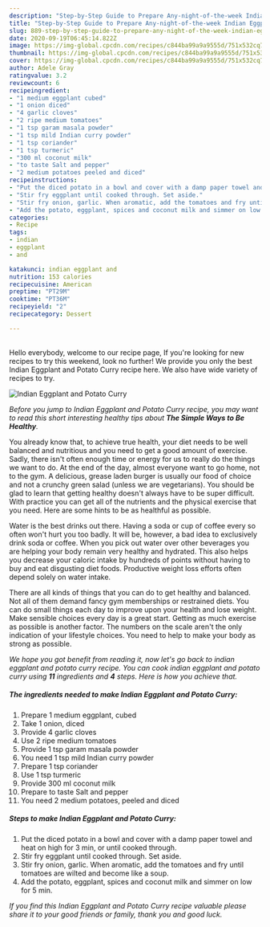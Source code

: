 ```yaml
---
description: "Step-by-Step Guide to Prepare Any-night-of-the-week Indian Eggplant and Potato Curry"
title: "Step-by-Step Guide to Prepare Any-night-of-the-week Indian Eggplant and Potato Curry"
slug: 889-step-by-step-guide-to-prepare-any-night-of-the-week-indian-eggplant-and-potato-curry
date: 2020-09-19T06:45:14.822Z
image: https://img-global.cpcdn.com/recipes/c844ba99a9a9555d/751x532cq70/indian-eggplant-and-potato-curry-recipe-main-photo.jpg
thumbnail: https://img-global.cpcdn.com/recipes/c844ba99a9a9555d/751x532cq70/indian-eggplant-and-potato-curry-recipe-main-photo.jpg
cover: https://img-global.cpcdn.com/recipes/c844ba99a9a9555d/751x532cq70/indian-eggplant-and-potato-curry-recipe-main-photo.jpg
author: Adele Gray
ratingvalue: 3.2
reviewcount: 6
recipeingredient:
- "1 medium eggplant cubed"
- "1 onion diced"
- "4 garlic cloves"
- "2 ripe medium tomatoes"
- "1 tsp garam masala powder"
- "1 tsp mild Indian curry powder"
- "1 tsp coriander"
- "1 tsp turmeric"
- "300 ml coconut milk"
- "to taste Salt and pepper"
- "2 medium potatoes peeled and diced"
recipeinstructions:
- "Put the diced potato in a bowl and cover with a damp paper towel and heat on high for 3 min, or until cooked through."
- "Stir fry eggplant until cooked through. Set aside."
- "Stir fry onion, garlic. When aromatic, add the tomatoes and fry until tomatoes are wilted and become like a soup."
- "Add the potato, eggplant, spices and coconut milk and simmer on low for 5 min."
categories:
- Recipe
tags:
- indian
- eggplant
- and

katakunci: indian eggplant and 
nutrition: 153 calories
recipecuisine: American
preptime: "PT29M"
cooktime: "PT36M"
recipeyield: "2"
recipecategory: Dessert

---
```

<br>
Hello everybody, welcome to our recipe page, If you're looking for new recipes to try this weekend, look no further! We provide you only the best Indian Eggplant and Potato Curry recipe here. We also have wide variety of recipes to try.
<br>


![Indian Eggplant and Potato Curry](https://img-global.cpcdn.com/recipes/c844ba99a9a9555d/751x532cq70/indian-eggplant-and-potato-curry-recipe-main-photo.jpg)

<i>Before you jump to Indian Eggplant and Potato Curry recipe, you may want to read this short interesting healthy tips about <strong>The Simple Ways to Be Healthy</strong>.</i>

You already know that, to achieve true health, your diet needs to be well balanced and nutritious and you need to get a good amount of exercise. Sadly, there isn't often enough time or energy for us to really do the things we want to do. At the end of the day, almost everyone want to go home, not to the gym. A delicious, grease laden burger is usually our food of choice and not a crunchy green salad (unless we are vegetarians). You should be glad to learn that getting healthy doesn't always have to be super difficult. With practice you can get all of the nutrients and the physical exercise that you need. Here are some hints to be as healthful as possible.

Water is the best drinks out there. Having a soda or cup of coffee every so often won't hurt you too badly. It will be, however, a bad idea to exclusively drink soda or coffee. When you pick out water over other beverages you are helping your body remain very healthy and hydrated. This also helps you decrease your caloric intake by hundreds of points without having to buy and eat disgusting diet foods. Productive weight loss efforts often depend solely on water intake.

There are all kinds of things that you can do to get healthy and balanced. Not all of them demand fancy gym memberships or restrained diets. You can do small things each day to improve upon your health and lose weight. Make sensible choices every day is a great start. Getting as much exercise as possible is another factor. The numbers on the scale aren't the only indication of your lifestyle choices. You need to help to make your body as strong as possible. 


<i>We hope you got benefit from reading it, now let's go back to indian eggplant and potato curry recipe. You can cook indian eggplant and potato curry using <strong>11</strong> ingredients and <strong>4</strong> steps. Here is how you achieve that.
</i>

##### The ingredients needed to make Indian Eggplant and Potato Curry:

1. Prepare 1 medium eggplant, cubed
1. Take 1 onion, diced
1. Provide 4 garlic cloves
1. Use 2 ripe medium tomatoes
1. Provide 1 tsp garam masala powder
1. You need 1 tsp mild Indian curry powder
1. Prepare 1 tsp coriander
1. Use 1 tsp turmeric
1. Provide 300 ml coconut milk
1. Prepare to taste Salt and pepper
1. You need 2 medium potatoes, peeled and diced


##### Steps to make Indian Eggplant and Potato Curry:

1. Put the diced potato in a bowl and cover with a damp paper towel and heat on high for 3 min, or until cooked through.
1. Stir fry eggplant until cooked through. Set aside.
1. Stir fry onion, garlic. When aromatic, add the tomatoes and fry until tomatoes are wilted and become like a soup.
1. Add the potato, eggplant, spices and coconut milk and simmer on low for 5 min.


<i>If you find this Indian Eggplant and Potato Curry recipe valuable please share it to your good friends or family, thank you and good luck.</i>

